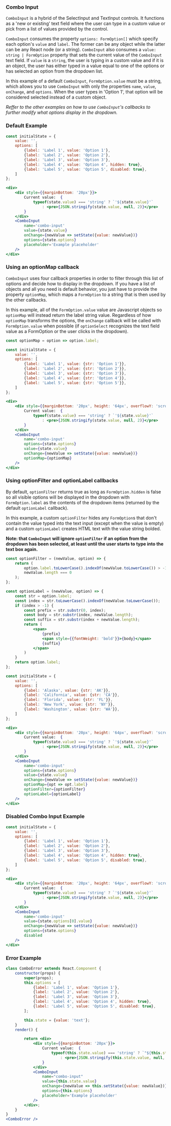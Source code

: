 ### Combo Input

`ComboInput` is a hybrid of the SelectInput and TextInput controls. It functions as a 'new or existing' text field where the user can type in a custom value or pick from a list of values provided by the control.

`ComboInput` consumes the property `options: FormOption[]` which specify each option's `value` and `label`. The former can be any object while the latter can be any React node (or a string). `ComboInput` also consumes a `value: string | FormOption` property that sets the current value of the `ComboInput` text field. If `value` is a `string`, the user is typing in a custom value and if it is an object, the user has either typed in a value equal to one of the options or has selected an option from the dropdown list.

In this example of a default `ComboInput`, `FormOption.value` must be a string, which allows you to use `ComboInput` with only the properties `name`, `value`, `onChange`, and `options`. When the user types in 'Option 1', that option will be considered selected instead of a custom object.

*Reffer to the other examples on how to use `ComboInput`'s callbacks to further modify what options display in the dropdown.*


### Default Example

```jsx
const initialState = {
    value: '',
    options: [
        {label: 'Label 1', value: 'Option 1'},
        {label: 'Label 2', value: 'Option 2'},
        {label: 'Label 3', value: 'Option 3'},
        {label: 'Label 4', value: 'Option 4', hidden: true},
        {label: 'Label 5', value: 'Option 5', disabled: true},
    ]
};

<div>
    <div style={{marginBottom: '20px'}}>
        Current value:  {
            typeof(state.value) === 'string' ? `'${state.value}'`
                : <pre>{JSON.stringify(state.value, null, 2)}</pre>
        }
    </div>
    <ComboInput
        name='combo-input'
        value={state.value}
        onChange={newValue => setState({value: newValue})}
        options={state.options}
        placeholder='Example placeholder'
    />
</div>
```

### Using an optionMap callback

`ComboInput` uses four callback properties in order to filter through this list of options and decide how to display in the dropdown. If you have a list of objects and all you need is default behavior, you just have to provide the property `optionMap`, which maps a `FormOption` to a string that is then used by the other callbacks.

In this example, all of the `FormOption.value` value are Javascript objects so `optionMap` will instead return the label string value. Regardless of how `optionMap` transforms the options, the `onChange` callback will be called with `FormOption.value` when possible (if `optionSelect` recognizes the text field value as a FormOption or the user clicks in the dropdown).

```jsx
const optionMap = option => option.label;

const initialState = {
    value: '',
    options: [
        {label: 'Label 1', value: {str: 'Option 1'}},
        {label: 'Label 2', value: {str: 'Option 2'}},
        {label: 'Label 3', value: {str: 'Option 3'}},
        {label: 'Label 4', value: {str: 'Option 4'}},
        {label: 'Label 5', value: {str: 'Option 5'}},
    ]
};

<div>
    <div style={{marginBottom: '20px', height: '64px', overflowY: 'scroll'}}>
        Current value:  {
            typeof(state.value) === 'string' ? `'${state.value}'`
                : <pre>{JSON.stringify(state.value, null, 2)}</pre>
        }
    </div>
    <ComboInput
        name='combo-input'
        options={state.options}
        value={state.value}
        onChange={newValue => setState({value: newValue})}
        optionMap={optionMap}
    />
</div>
```

### Using optionFilter and optionLabel callbacks

By default, `optionFilter` returns true as long as `FormOption.hidden` is false so all visible options will be displayed in the dropdown with `FormOption.label` as the contents of the dropdown items (returned by the default `optionLabel` callback).

In this example, a custom `optionFilter` hides any `FormOption`s that don't contain the value typed into the text input (except when the value is empty) and a custom `optionLabel` creates HTML text with the value string bolded.

**Note: that `ComboInput` will ignore `optionFilter` if an option from the dropdown has been selected, at least until the user starts to type into the text box again.**

```jsx
const optionFilter = (newValue, option) => {
    return (
        option.label.toLowerCase().indexOf(newValue.toLowerCase()) > -1 ||
        newValue.length === 0
    );
};

const optionLabel = (newValue, option) => {
    const str = option.label;
    const index = str.toLowerCase().indexOf(newValue.toLowerCase());
    if (index > -1) {
        const prefix = str.substr(0, index);
        const body = str.substr(index, newValue.length);
        const suffix = str.substr(index + newValue.length);
        return (
            <span>
                {prefix}
                <span style={{fontWeight: 'bold'}}>{body}</span>
                {suffix}
            </span>
        )
    }
    return option.label;
};

const initialState = {
    value: '',
    options: [
        {label: 'Alaska', value: {str: 'AK'}},
        {label: 'California', value: {str: 'CA'}},
        {label: 'Florida', value: {str: 'FL'}},
        {label: 'New York', value: {str: 'NY'}},
        {label: 'Washington', value: {str: 'WA'}},
    ]
};

<div>
    <div style={{marginBottom: '20px', height: '64px', overflowY: 'scroll'}}>
        Current value:  {
            typeof(state.value) === 'string' ? `'${state.value}'`
                : <pre>{JSON.stringify(state.value, null, 2)}</pre>
        }
    </div>
    <ComboInput
        name='combo-input'
        options={state.options}
        value={state.value}
        onChange={newValue => setState({value: newValue})}
        optionMap={opt => opt.label}
        optionFilter={optionFilter}
        optionLabel={optionLabel}
    />
</div>
```

### Disabled Combo Input Example

```jsx
const initialState = {
    value: '',
    options: [
        {label: 'Label 1', value: 'Option 1'},
        {label: 'Label 2', value: 'Option 2'},
        {label: 'Label 3', value: 'Option 3'},
        {label: 'Label 4', value: 'Option 4', hidden: true},
        {label: 'Label 5', value: 'Option 5', disabled: true},
    ]
};

<div>
    <div style={{marginBottom: '20px', height: '64px', overflowY: 'scroll'}}>
        Current value:  {
            typeof(state.value) === 'string' ? `'${state.value}'`
                : <pre>{JSON.stringify(state.value, null, 2)}</pre>
        }
    </div>
    <ComboInput
        name='combo-input'
        value={state.options[0].value}
        onChange={newValue => setState({value: newValue})}
        options={state.options}
        disabled
    />
</div>
```


### Error Example

```jsx
class ComboError extends React.Component {
    constructor(props) {
        super(props);
        this.options = [
            {label: 'Label 1', value: 'Option 1'},
            {label: 'Label 2', value: 'Option 2'},
            {label: 'Label 3', value: 'Option 3'},
            {label: 'Label 4', value: 'Option 4', hidden: true},
            {label: 'Label 5', value: 'Option 5', disabled: true},
        ];

        this.state = {value: 'text'};
    }
    render() {

        return <div>
            <div style={{marginBottom: '20px'}}>
                Current value:  {
                    typeof(this.state.value) === 'string' ? `"${this.state.value}"`
                        : <pre>{JSON.stringify(this.state.value, null, 2)}</pre>
                }
            </div>
            <ComboInput
                name="combo-input"
                value={this.state.value}
                onChange={newValue => this.setState({value: newValue})}
                options={this.options}
                placeholder='Example placeholder'
            />
        </div>;
    }
}
<ComboError />
```